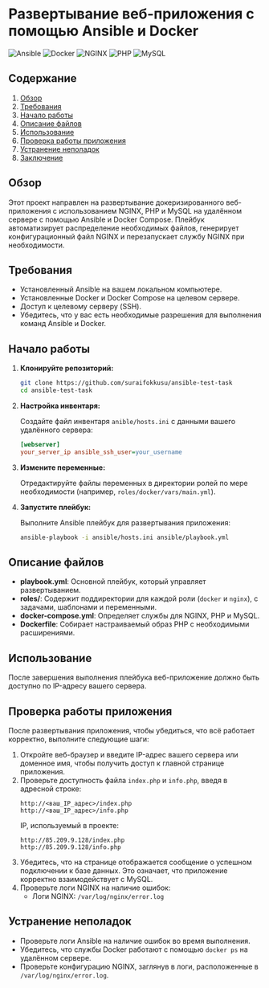 # Развертывание веб-приложения с помощью Ansible и Docker

![Ansible](https://img.shields.io/badge/Ansible-2.10.8-blue?style=rounded)
![Docker](https://img.shields.io/badge/Docker-20.10.24-blue?style=rounded)
![NGINX](https://img.shields.io/badge/NGINX-1.27.2-red?style=rounded)
![PHP](https://img.shields.io/badge/PHP-7.4.33-purple?style=rounded)
![MySQL](https://img.shields.io/badge/MySQL-5.7.44-orange?style=rounded)

## Содержание

1. [Обзор](#обзор)  
2. [Требования](#требования)  
3. [Начало работы](#начало-работы)  
4. [Описание файлов](#описание-файлов)  
5. [Использование](#использование)
6. [Проверка работы приложения](#проверка-работы-приложения) 
7. [Устранение неполадок](#устранение-неполадок)  
8. [Заключение](#заключение)  

## Обзор

Этот проект направлен на развертывание докеризированного веб-приложения с использованием NGINX, PHP и MySQL на удалённом сервере с помощью Ansible и Docker Compose. Плейбук автоматизирует распределение необходимых файлов, генерирует конфигурационный файл NGINX и перезапускает службу NGINX при необходимости.


## Требования

- Установленный Ansible на вашем локальном компьютере.  
- Установленные Docker и Docker Compose на целевом сервере.  
- Доступ к целевому серверу (SSH).  
- Убедитесь, что у вас есть необходимые разрешения для выполнения команд Ansible и Docker.

## Начало работы

1. **Клонируйте репозиторий:**

   ```bash
   git clone https://github.com/suraifokkusu/ansible-test-task
   cd ansible-test-task
   ```

2. **Настройка инвентаря:**

   Создайте файл инвентаря `anible/hosts.ini` с данными вашего удалённого сервера:

   ```ini
   [webserver]
   your_server_ip ansible_ssh_user=your_username
   ```

3. **Измените переменные:**

   Отредактируйте файлы переменных в директории ролей по мере необходимости (например, `roles/docker/vars/main.yml`).

4. **Запустите плейбук:**

   Выполните Ansible плейбук для развертывания приложения:

   ```bash
   ansible-playbook -i ansible/hosts.ini ansible/playbook.yml
   ```

## Описание файлов

- **playbook.yml**: Основной плейбук, который управляет развертыванием.  
- **roles/**: Содержит поддиректории для каждой роли (`docker` и `nginx`), с задачами, шаблонами и переменными.  
- **docker-compose.yml**: Определяет службы для NGINX, PHP и MySQL.  
- **Dockerfile**: Собирает настраиваемый образ PHP с необходимыми расширениями.

## Использование

После завершения выполнения плейбука веб-приложение должно быть доступно по IP-адресу вашего сервера.

## Проверка работы приложения

После развертывания приложения, чтобы убедиться, что всё работает корректно, выполните следующие шаги:

1. Откройте веб-браузер и введите IP-адрес вашего сервера или доменное имя, чтобы получить доступ к главной странице приложения.
2. Проверьте доступность файла `index.php` и `info.php`, введя в адресной строке:
   ```
   http://<ваш_IP_адрес>/index.php
   http://<ваш_IP_адрес>/info.php
   ```
   IP, используемый в проекте: 
    ```
   http://85.209.9.128/index.php
   http://85.209.9.128/info.php
   ```
3. Убедитесь, что на странице отображается сообщение о успешном подключении к базе данных. Это означает, что приложение корректно взаимодействует с MySQL.
4. Проверьте логи NGINX на наличие ошибок:
   - Логи NGINX: `/var/log/nginx/error.log`

## Устранение неполадок

- Проверьте логи Ansible на наличие ошибок во время выполнения.  
- Убедитесь, что службы Docker работают с помощью `docker ps` на удалённом сервере.  
- Проверьте конфигурацию NGINX, заглянув в логи, расположенные в `/var/log/nginx/error.log`.
